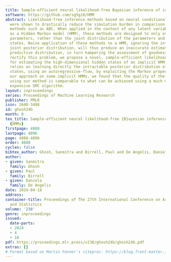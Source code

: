 ```yaml
---
title: Sample-efficient neural likelihood-free Bayesian inference of implicit HMMs
software: https://github.com/sg5g10/HMM
abstract: Likelihood-free inference methods based on neural conditional density estimation
  were shown to drastically reduce the simulation burden in comparison to classical
  methods such as ABC. When applied in the context of any latent variable model, such
  as a Hidden Markov model (HMM), these methods are designed to only estimate the
  parameters, rather than the joint distribution of the parameters and the hidden
  states. Naive application of these methods to a HMM, ignoring the inference of this
  joint posterior distribution, will thus produce an inaccurate estimate of the posterior
  predictive distribution, in turn hampering the assessment of goodness-of-fit. To
  rectify this problem, we propose a novel, sample-efficient likelihood-free method
  for estimating the high-dimensional hidden states of an implicit HMM. Our approach
  relies on learning directly the intractable posterior distribution of the hidden
  states, using an autoregressive-flow, by exploiting the Markov property. Upon evaluating
  our approach on some implicit HMMs, we found that the quality of the estimates retrieved
  using our method is comparable to what can be achieved using a much more computationally
  expensive SMC algorithm.
layout: inproceedings
series: Proceedings of Machine Learning Research
publisher: PMLR
issn: 2640-3498
id: ghosh24b
month: 0
tex_title: Sample-efficient neural likelihood-free {B}ayesian inference of implicit
  {HMMs}
firstpage: 4888
lastpage: 4896
page: 4888-4896
order: 4888
cycles: false
bibtex_author: Ghosh, Sanmitra and Birrell, Paul and De Angelis, Daniela
author:
- given: Sanmitra
  family: Ghosh
- given: Paul
  family: Birrell
- given: Daniela
  family: De Angelis
date: 2024-04-18
address:
container-title: Proceedings of The 27th International Conference on Artificial Intelligence
  and Statistics
volume: '238'
genre: inproceedings
issued:
  date-parts:
  - 2024
  - 4
  - 18
pdf: https://proceedings.mlr.press/v238/ghosh24b/ghosh24b.pdf
extras: []
# Format based on Martin Fenner's citeproc: https://blog.front-matter.io/posts/citeproc-yaml-for-bibliographies/
---
```

